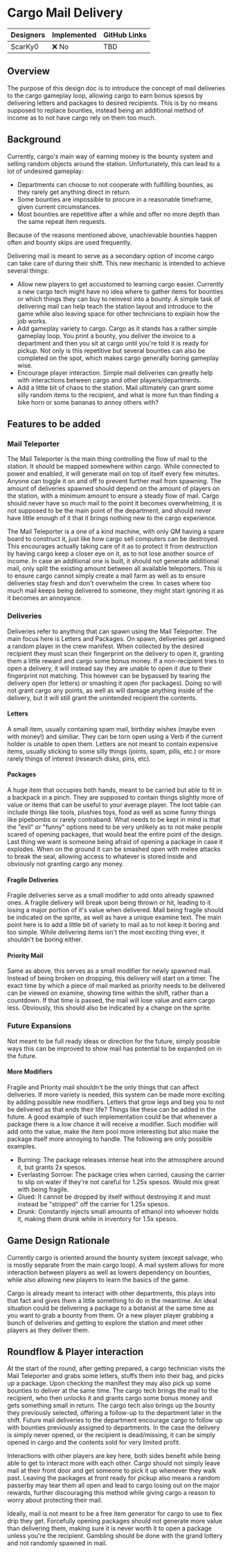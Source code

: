 # Cargo Mail Delivery

| Designers | Implemented | GitHub Links |
|---|---|---|
| ScarKy0 | :x: No | TBD |

## Overview

The purpose of this design doc is to introduce the concept of mail deliveries to the cargo gameplay loop, allowing cargo to earn bonus spesos by delivering letters and packages to desired recipients.
This is by no means supposed to replace bounties, instead being an additional method of income as to not have cargo rely on them too much.

## Background

Currently, cargo's main way of earning money is the bounty system and selling random objects around the station. Unfortunately, this can lead to a lot of undesired gameplay:
- Departments can choose to not cooperate with fulfilling bounties, as they rarely get anything direct in return.
- Some bounties are impossible to procure in a reasonable timeframe, given current circumstances.
- Most bounties are repetitive after a while and offer no more depth than the same repeat item requests.

Because of the reasons mentioned above, unachievable bounties happen often and bounty skips are used frequently.

Delivering mail is meant to serve as a secondary option of income cargo can take care of during their shift.
This new mechanic is intended to achieve several things:
- Allow new players to get accustomed to learning cargo easier. Currently a new cargo tech might have no idea where to gather items for bounties or which things they can buy to reinvest into a bounty. A simple task of delivering mail can help teach the station layout and introduce to the game while also leaving space for other technicians to explain how the job works.
- Add gameplay variety to cargo. Cargo as it stands has a rather simple gameplay loop. You print a bounty, you deliver the invoice to a department and then you sit at cargo until you're told it is ready for pickup. Not only is this repetitive but several bounties can also be completed on the spot, which makes cargo generally boring gameplay wise.
- Encourage player interaction. Simple mail deliveries can greatly help with interactions between cargo and other players/departments.
- Add a little bit of chaos to the station. Mail ultimately can grant some silly random items to the recipient, and what is more fun than finding a bike horn or some bananas to annoy others with?

## Features to be added

### Mail Teleporter

The Mail Teleporter is the main thing controlling the flow of mail to the station. It should be mapped somewhere within cargo.
While connected to power and enabled, it will generate mail on top of itself every few minutes. Anyone can toggle it on and off to prevent further mail from spawning.
The amount of deliveries spawned should depend on the amount of players on the station, with a minimum amount to ensure a steady flow of mail. Cargo should never have so much mail to the point it becomes overwhelming, it is not supposed to be the main point of the department, and should never have little enough of it that it brings nothing new to the cargo experience.

The Mail Teleporter is a one of a kind machine, with only QM having a spare board to construct it, just like how cargo sell computers can be destroyed. This encourages actually taking care of it as to protect it from destruction by having cargo keep a closer eye on it, as to not lose another source of income. In case an additional one is built, it should not generate additional mail, only split the existing amount between all available teleporters. This is to ensure cargo cannot simply create a mail farm as well as to ensure deliveries stay fresh and don't overwhelm the crew. In cases where too much mail keeps being delivered to someone, they might start ignoring it as it becomes an annoyance.

### Deliveries

Deliveries refer to anything that can spawn using the Mail Teleporter. The main focus here is Letters and Packages.
On spawn, deliveries get assigned a random player in the crew manifest. When collected by the desired recipient they must scan their fingerprint on the delivery to open it, granting them a little reward and cargo some bonus money.
If a non-recipient tries to open a delivery, it will instead say they are unable to open it due to their fingerprint not matching. This however can be bypassed by tearing the delivery open (for letters) or smashing it open (for packages). Doing so will not grant cargo any points, as well as will damage anything inside of the delivery, but it will still grant the unintended recipient the contents.

#### Letters

A small item, usually containing spam mail, birthday wishes (maybe even with money!) and similiar.
They can be torn open using a Verb if the current holder is unable to open them.
Letters are not meant to contain expensive items, usually sticking to some silly things (joints, spam, pills, etc.) or more rarely things of interest (research disks, pins, etc).

#### Packages

A huge item that occupies both hands, meant to be carried but able to fit in a backpack in a pinch. They are supposed to contain things slightly more of value or items that can be useful to your average player. The loot table can include things like tools, plushies toys, food as well as some funny things like pipebombs or rarely contraband. What needs to be kept in mind is that the "evil" or "funny" options need to be very unlikely as to not make people scared of opening packages, that would beat the entire point of the design. Last thing we want is someone being afraid of opening a package in case it explodes.
When on the ground it can be smashed open with melee attacks to break the seal, allowing access to whatever is stored inside and obviously not granting cargo any money.

#### Fragile Deliveries

Fragile deliveries serve as a small modifier to add onto already spawned ones. A fragile delivery will break upon being thrown or hit, leading to it losing a major portion of it's value when delivered. Mail being fragile should be indicated on the sprite, as well as have a unique examine text.
The main point here is to add a little bit of variety to mail as to not keep it boring and too simple. While delivering items isn't the most exciting thing ever, it shouldn't be boring either.

#### Priority Mail

Same as above, this serves as a small modifier for newly spawned mail. Instead of being broken on dropping, this delivery will start on a timer.
The exact time by which a piece of mail marked as priority needs to be delivered can be viewed on examine, showing time within the shift, rather than a countdown. If that time is passed, the mail will lose value and earn cargo less.
Obviously, this should also be indicated by a change on the sprite.

### Future Expansions

Not meant to be full ready ideas or direction for the future, simply possible ways this can be improved to show mail has potential to be expanded on in the future.

#### More Modifiers

Fragile and Priority mail shouldn't be the only things that can affect deliveries. If more variety is needed, this system can be made more exciting by adding possible new modifiers. Letters that grow legs and beg you to not be delivered as that ends their life? Things like these can be added in the future.
A good example of such implementation could be that whenever a package there is a low chance it will receive a modifier. Such modifier will add onto the value, make the item pool more interesting but also make the package itself more annoying to handle. The following are only possible examples.
- Burning: The package releases intense heat into the atmosphere around it, but grants 2x spesos.
- Everlasting Sorrow: The package cries when carried, causing the carrier to slip on water if they're not careful for 1.25x spesos. Would mix great with being fragile.
- Glued: It cannot be dropped by itself without destroying it and must instead be "stripped" off the carrier for 1.25x spesos.
- Drunk: Constantly injects small amounts of ethanol into whoever holds it, making them drunk while in inventory for 1.5x spesos.

## Game Design Rationale

Currently cargo is oriented around the bounty system (except salvage, who is mostly separate from the main cargo loop). A mail system allows for more interaction between players as well as lowers dependency on bounties, while also allowing new players to learn the basics of the game.

Cargo is already meant to interact with other departments, this plays into that fact and gives them a little something to do in the meantime. An ideal situation could be delivering a package to a botanist at the same time as you want to grab a bounty from them. Or a new player player grabbing a bunch of deliveries and getting to explore the station and meet other players as they deliver them.

## Roundflow & Player interaction

At the start of the round, after getting prepared, a cargo technician visits the Mail Teleporter and grabs some letters, stuffs them into their bag, and picks up a package. Upon checking the manifest they may also pick up some bounties to deliver at the same time. The cargo tech brings the mail to the recipient, who then unlocks it and grants cargo some bonus money and gets something small in return. The cargo tech also brings up the bounty they previously selected, offering a follow-up to the department later in the shift. Future mail deliveries to the department encourage cargo to follow up with bounties previously assigned to departments.
In the case the delivery is simply never opened, or the recipient is dead/missing, it can be simply opened in cargo and the contents sold for very limited profit.

Interactions with other players are key here, both sides benefit while being able to get to interact more with each other. Cargo should not simply leave mail at their front door and get someone to pick it up whenever they walk past. Leaving the packages at front ready for pickup also means a random passerby may tear them all open and lead to cargo losing out on the major rewards, further discouraging this method while giving cargo a reason to worry about protecting their mail.

Ideally, mail is not meant to be a free item generator for cargo to use to flex drip they get. Forcefully opening packages should not generate more value than delivering them, making sure it is never worth it to open a package unless you're the recipient. Gambling should be done with the grand lottery and not randomly spawned in mail. 